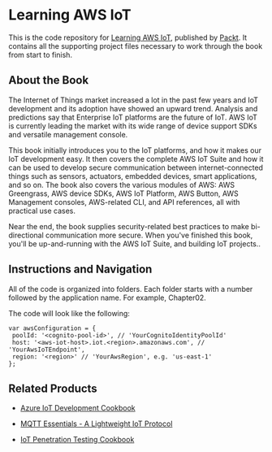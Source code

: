 # Learning AWS IoT
This is the code repository for [Learning AWS IoT](https://www.packtpub.com/virtualization-and-cloud/learning-aws-iot?utm_source=github&utm_medium=repository&utm_content=9781788396110), published by [Packt](https://www.packtpub.com/?utm_source=github). It contains all the supporting project files necessary to work through the book from start to finish.
## About the Book
The Internet of Things market increased a lot in the past few years and IoT development and its adoption have showed an upward trend. Analysis and predictions say that Enterprise IoT platforms are the future of IoT. AWS IoT is currently leading the market with its wide range of device support SDKs and versatile management console.

This book initially introduces you to the IoT platforms, and how it makes our IoT development easy. It then covers the complete AWS IoT Suite and how it can be used to develop secure communication between internet-connected things such as sensors, actuators, embedded devices, smart applications, and so on. The book also covers the various modules of AWS: AWS Greengrass, AWS device SDKs, AWS IoT Platform, AWS Button, AWS Management consoles, AWS-related CLI, and API references, all with practical use cases.

Near the end, the book supplies security-related best practices to make bi-directional communication more secure. When you've finished this book, you'll be up-and-running with the AWS IoT Suite, and building IoT projects..
## Instructions and Navigation
All of the code is organized into folders. Each folder starts with a number followed by the application name. For example, Chapter02.

The code will look like the following:
```
var awsConfiguration = {
 poolId: '<cognito-pool-id>', // 'YourCognitoIdentityPoolId'
 host: '<aws-iot-host>.iot.<region>.amazonaws.com', // 'YourAwsIoTEndpoint',
 region: '<region>' // 'YourAwsRegion', e.g. 'us-east-1'
};
```
## Related Products
* [Azure IoT Development Cookbook](https://www.packtpub.com/virtualization-and-cloud/azure-iot-development-cookbook?utm_source=github&utm_medium=repository&utm_content=9781787283008)

* [MQTT Essentials - A Lightweight IoT Protocol](https://www.packtpub.com/application-development/mqtt-essentials-lightweight-iot-protocol?utm_source=github&utm_medium=repository&utm_content=9781787287815)

* [IoT Penetration Testing Cookbook](https://www.packtpub.com/networking-and-servers/iot-penetration-testing-cookbook?utm_source=github&utm_medium=repository&utm_content=9781787280571)
